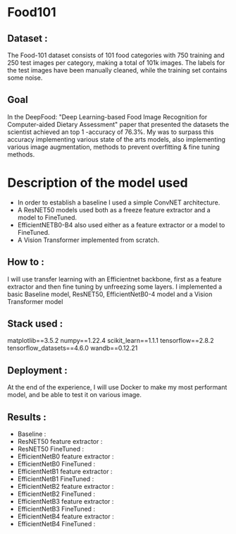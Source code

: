 # Food101

## Dataset :

The Food-101 dataset consists of 101 food categories with 750 training and 250 test images per category, making a total of 101k images. The labels for the test images have been manually cleaned, while the training set contains some noise.

## Goal

In the DeepFood: "Deep Learning-based Food Image Recognition for Computer-aided Dietary Assessment" paper that presented the datasets the scientist achieved an top 1 -accuracy of 76.3%.
My was to surpass this accuracy implementing various state of the arts models, also implementing various image augmentation, methods to prevent overfitting & fine tuning methods.

# Description of the model used

- In order to establish a baseline I used a simple ConvNET architecture.
- A ResNET50 models used both as a freeze feature extractor and a model to FineTuned.
- EfficientNETB0-B4 also used either as a feature extractor or a model to FineTuned.
- A Vision Transformer implemented from scratch.

## How to :

I will use transfer learning with an Efficientnet backbone, first as a feature extractor and then fine tuning by unfreezing some layers.
I implemented a basic Baseline model, ResNET50, EfficientNetB0-4 model and a Vision Transformer model

## Stack used :

matplotlib==3.5.2
numpy==1.22.4
scikit_learn==1.1.1
tensorflow==2.8.2
tensorflow_datasets==4.6.0
wandb==0.12.21

## Deployment :

At the end of the experience, I will use Docker to make my most performant model, and be able to test it on various image.

## Results :

- Baseline :
- ResNET50 feature extractor :
- ResNET50 FineTuned :
- EfficientNetB0 feature extractor :
- EfficientNetB0 FineTuned :
- EfficientNetB1 feature extractor :
- EfficientNetB1 FineTuned :
- EfficientNetB2 feature extractor :
- EfficientNetB2 FineTuned :
- EfficientNetB3 feature extractor :
- EfficientNetB3 FineTuned :
- EfficientNetB4 feature extractor :
- EfficientNetB4 FineTuned :
